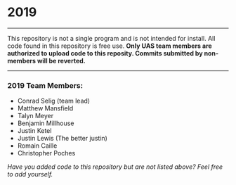 # 2019
---

This repository is not a single program and is not intended for install. All code found in this repository is free use.
**Only UAS team members are authorized to upload code to this reposity. Commits submitted by non-members will be reverted.**

---

### 2019 Team Members:
- Conrad Selig (team lead)
- Matthew Mansfield
- Talyn Meyer
- Benjamin Millhouse
- Justin Ketel
- Justin Lewis (The better justin)
- Romain Caille
- Christopher Poches
 
*Have you added code to this repository but are not listed above? Feel free to add yourself.*
